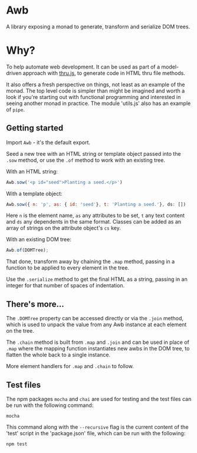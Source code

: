 # Awb

A library exposing a monad to generate, transform and serialize DOM trees.

# Why?

To help automate web development. It can be used as part of a model-driven approach with [thru.js](https://github.com/barcek/thru.js), to generate code in HTML thru file methods.

It also offers a fresh perspective on things, not least as an example of the monad. The top level code is simpler than might be imagined and worth a look if you're starting out with functional programming and interested in seeing another monad in practice. The module 'utils.js' also has an example of `pipe`.

## Getting started

Import `Awb` - it's the default export.

Seed a new tree with an HTML string or template object passed into the `.sow` method, or use the `.of` method to work with an existing tree.

With an HTML string:

```js
Awb.sow('<p id="seed">Planting a seed.</p>')
```

With a template object:

```js
Awb.sow({ n: 'p', as: { id: 'seed'}, t: 'Planting a seed.'}, ds: [])
```

Here `n` is the element name, `as` any attributes to be set, `t` any text content and `ds` any dependents in the same format. Classes can be added as an array of strings on the attribute object's  `cs` key.

With an existing DOM tree:

```js
Awb.of(DOMTree);
```

That done, transform away by chaining the `.map` method, passing in a function to be applied to every element in the tree.

Use the `.serialize` method to get the final HTML as a string, passing in an integer for that number of spaces of indentation.

## There's more...

The `.DOMTree` property can be accessed directly or via the `.join` method, which is used to unpack the value from any Awb instance at each element on the tree.

The `.chain` method is built from `.map` and `.join` and can be used in place of `.map` where the mapping function instantiates new awbs in the DOM tree, to flatten the whole back to a single instance.

More element handlers for `.map` and `.chain` to follow.

## Test files

The npm packages `mocha` and `chai` are used for testing and the test files can be run with the following command:

```shell
mocha
```

This command along with the `--recursive` flag is the current content of the 'test' script in the 'package.json' file, which can be run with the following:

```shell
npm test
```
